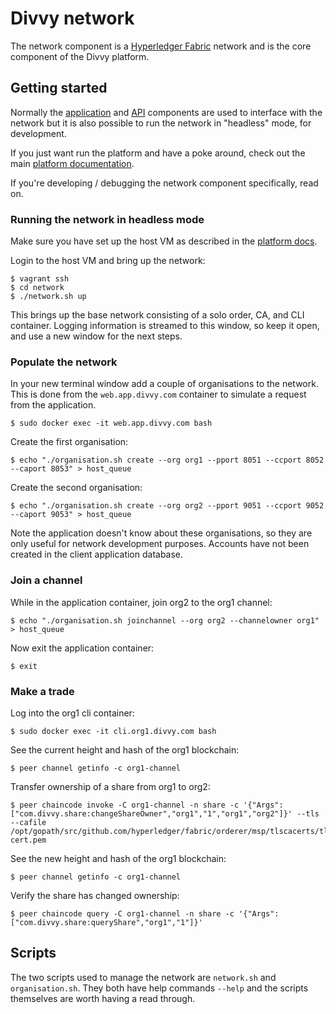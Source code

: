 # Divvy network

The network component is a
[Hyperledger Fabric](https://www.hyperledger.org/projects/fabric) network and
is the core component of the Divvy platform.

## Getting started

Normally the [application](https://github.com/flashbackzoo/divvy-application)
and [API](https://github.com/flashbackzoo/divvy-application) components are
used to interface with the network but it is also possible to run the network
in "headless" mode, for development.

If you just want run the platform and have a poke around, check out the main
[platform documentation](https://github.com/flashbackzoo/divvy).

If you're developing / debugging the network component specifically, read on.

### Running the network in headless mode

Make sure you have set up the host VM as described in the
[platform docs](https://github.com/flashbackzoo/divvy).

Login to the host VM and bring up the network:

```
$ vagrant ssh
$ cd network
$ ./network.sh up
```

This brings up the base network consisting of a solo order, CA, and CLI
container. Logging information is streamed to this window, so keep it
open, and use a new window for the next steps.

### Populate the network

In your new terminal window add a couple of organisations to the network.
This is done from the `web.app.divvy.com` container to simulate a request
from the application.

```
$ sudo docker exec -it web.app.divvy.com bash
```

Create the first organisation:

```
$ echo "./organisation.sh create --org org1 --pport 8051 --ccport 8052 --caport 8053" > host_queue
```

Create the second organisation:

```
$ echo "./organisation.sh create --org org2 --pport 9051 --ccport 9052 --caport 9053" > host_queue
```

Note the application doesn't know about these organisations, so they are only useful
for network development purposes. Accounts have not been created in the
client application database.

### Join a channel

While in the application container, join org2 to the org1 channel:

```
$ echo "./organisation.sh joinchannel --org org2 --channelowner org1" > host_queue
```

Now exit the application container:

```
$ exit
```

### Make a trade

Log into the org1 cli container:

```
$ sudo docker exec -it cli.org1.divvy.com bash
```

See the current height and hash of the org1 blockchain:

```
$ peer channel getinfo -c org1-channel
```

Transfer ownership of a share from org1 to org2:

```
$ peer chaincode invoke -C org1-channel -n share -c '{"Args":["com.divvy.share:changeShareOwner","org1","1","org1","org2"]}' --tls --cafile /opt/gopath/src/github.com/hyperledger/fabric/orderer/msp/tlscacerts/tlsca.divvy.com-cert.pem
```

See the new height and hash of the org1 blockchain:

```
$ peer channel getinfo -c org1-channel
```

Verify the share has changed ownership:

```
$ peer chaincode query -C org1-channel -n share -c '{"Args":["com.divvy.share:queryShare","org1","1"]}'
```

## Scripts

The two scripts used to manage the network are `network.sh` and
`organisation.sh`. They both have help commands `--help` and the scripts
themselves are worth having a read through.

